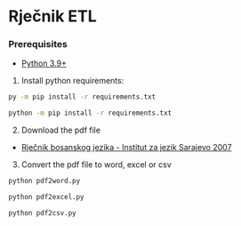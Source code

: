 # Rječnik ETL

### Prerequisites
- [Python 3.9+](https://www.python.org/downloads)

1. Install python requirements:

```bash
py -m pip install -r requirements.txt
```

```bash
python -m pip install -r requirements.txt
```

2. Download the pdf file

* [Rječnik bosanskog jezika - Institut za jezik Sarajevo 2007](https://archive.org/details/RjenikBosanskogJezikaInstitutZaJezikSarajevo2007.)

3. Convert the pdf file to word, excel or csv

```bash
python pdf2word.py
```

```bash
python pdf2excel.py
```

```bash
python pdf2csv.py
```

